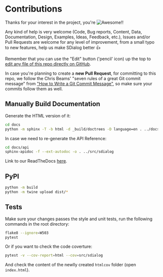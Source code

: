 # Contributions

Thanks for your interest in the project, you're ![Awesome](https://cdn.rawgit.com/sindresorhus/awesome/d7305f38d29fed78fa85652e3a63e154dd8e8829/media/badge.svg)!!

Any kind of help is very welcome (Code, Bug reports, Content, Data, Documentation, Design, Examples, Ideas, Feedback, etc.),  Issues and/or Pull Requests are welcome for any level of improvement, from a small typo to new features, help us make SDialog better :+1:

Remember that you can use the "Edit" button ('pencil' icon) up the top to [edit any file of this repo directly on GitHub](https://help.github.com/en/github/managing-files-in-a-repository/editing-files-in-your-repository).

In case you're planning to create a **new Pull Request**, for committing to this repo, we follow the Chris Beams' "seven rules of a great Git commit message" from ["How to Write a Git Commit Message"](https://chris.beams.io/posts/git-commit/), so make sure your commits follow them as well.

## Manually Build Documentation

Generate the HTML version of it:
```bash
cd docs
python -m sphinx -T -b html -d _build/doctrees -D language=en . ../docs_html
```

In case we need to re-generate the API Reference:
```bash
cd docs/api
sphinx-apidoc -f --ext-autodoc -o . ../src/sdialog
```

Link to our ReadTheDocs [here](https://app.readthedocs.org/projects/sdialog/builds/28462329/).

## PyPI

```bash
python -m build
python -m twine upload dist/*
```

## Tests

Make sure your changes passes the style and unit tests, run the following commands in the root directory:

```bash
flake8 --ignore=W503
pytest
```

Or if you want to check the code coverture:
```bash
pytest -v --cov-report=html --cov=src/sdialog
```
And check the content of the newlly created `htmlcov` folder (open `index.html`).
